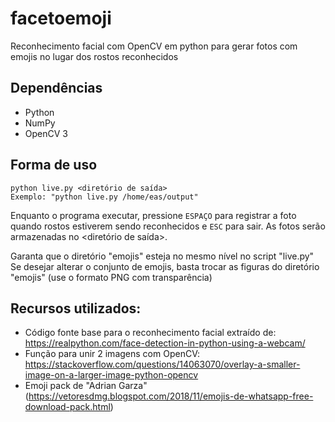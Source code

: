 # facetoemoji
Reconhecimento facial com OpenCV em python para gerar fotos com emojis no lugar dos rostos reconhecidos

## Dependências
* Python
* NumPy
* OpenCV 3

## Forma de uso
```
python live.py <diretório de saída>
Exemplo: "python live.py /home/eas/output"
```

Enquanto o programa executar, pressione `ESPAÇO` para registrar a foto quando rostos estiverem sendo reconhecidos e `ESC` para sair.
As fotos serão armazenadas no <diretório de saída>.

Garanta que o diretório "emojis" esteja no mesmo nível no script "live.py"
Se desejar alterar o conjunto de emojis, basta trocar as figuras do diretório "emojis" (use o formato PNG com transparência)

## Recursos utilizados:
* Código fonte base para o reconhecimento facial extraído de: https://realpython.com/face-detection-in-python-using-a-webcam/
* Função para unir 2 imagens com OpenCV: https://stackoverflow.com/questions/14063070/overlay-a-smaller-image-on-a-larger-image-python-opencv
* Emoji pack de "Adrian Garza" (https://vetoresdmg.blogspot.com/2018/11/emojis-de-whatsapp-free-download-pack.html)

